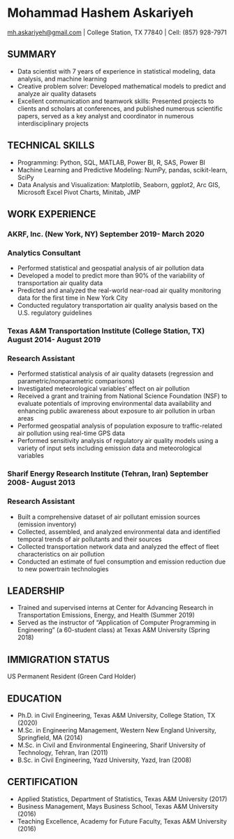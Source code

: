 
# Mohammad Hashem Askariyeh

mh.askariyeh@gmail.com | College Station, TX 77840 | Cell: (857) 928-7971

## SUMMARY

*	Data scientist with 7 years of experience in statistical modeling, data analysis, and machine learning
*	Creative problem solver: Developed mathematical models to predict and analyze air quality datasets 
*	Excellent communication and teamwork skills: Presented projects to clients and scholars at conferences, and published numerous scientific papers, served as a key analyst and coordinator in numerous interdisciplinary projects

## TECHNICAL SKILLS

*	Programming: Python, SQL, MATLAB, Power BI, R, SAS, Power BI
*	Machine Learning and Predictive Modeling: NumPy, pandas, scikit-learn, SciPy
*	Data Analysis and Visualization: Matplotlib, Seaborn, ggplot2, Arc GIS, Microsoft Excel Pivot Charts, Minitab, JMP

## WORK EXPERIENCE

### AKRF, Inc. (New York, NY)	September 2019- March 2020

### Analytics Consultant

*	Performed statistical and geospatial analysis of air pollution data
*	Developed a model to predict more than 90% of the variability of transportation air quality data 
*	Predicted and analyzed the real-world near-road air quality monitoring data for the first time in New York City
*	Conducted regulatory transportation air quality analysis based on the U.S. regulatory guidelines

### Texas A&M Transportation Institute (College Station, TX)	August 2014- August 2019

### Research Assistant

*	Performed statistical analysis of air quality datasets (regression and parametric/nonparametric comparisons) 
*	Investigated meteorological variables’ effect on air pollution
*	Received a grant and training from National Science Foundation (NSF) to evaluate potentials of improving environmental data availability and enhancing public awareness about exposure to air pollution in urban areas
*	Performed geospatial analysis of population exposure to traffic-related air pollution using real-time GPS data 
*	Performed sensitivity analysis of regulatory air quality models using a variety of input sets including emission data and meteorological variables

### Sharif Energy Research Institute (Tehran, Iran)	September 2008- August 2013

### Research Assistant

*	Built a comprehensive dataset of air pollutant emission sources (emission inventory)
*	Collected, assembled, and analyzed environmental data and identified temporal trends of air pollutants and their sources 
*	Collected transportation network data and analyzed the effect of fleet characteristics on air pollution 
*	Conducted an estimate of fuel consumption and emission reduction due to new powertrain technologies

## LEADERSHIP

*	Trained and supervised interns at Center for Advancing Research in Transportation Emissions, Energy, and Health (Summer 2019)
*	Served as the instructor of “Application of Computer Programming in Engineering” (a 60-student class) at Texas A&M University (Spring 2018)

## IMMIGRATION STATUS

US Permanent Resident (Green Card Holder)

## EDUCATION

* Ph.D. in Civil Engineering, Texas A&M University, College Station, TX	(2020)
* M.Sc. in Engineering Management, Western New England University, Springfield, MA (2014)
* M.Sc. in Civil and Environmental Engineering, Sharif University of Technology, Tehran, Iran (2011)
* B.Sc. in Civil Engineering, Yazd University, Yazd, Iran (2008)

## CERTIFICATION

* Applied Statistics, Department of Statistics, Texas A&M University (2017)
* Business Management, Mays Business School, Texas A&M University (2016)
* Teaching Excellence, Academy for Future Faculty, Texas A&M University (2016)
